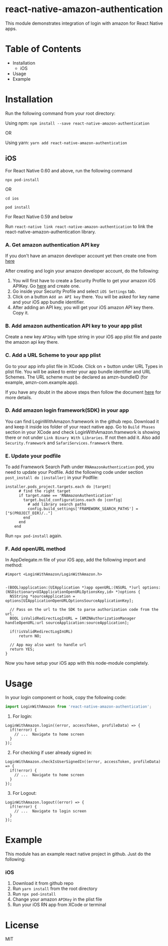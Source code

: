 
# react-native-amazon-authentication
This module demonstrates integration of login with amazon for React Native apps.


# Table of Contents
  * Installation
    * iOS
  * Usage
  * Example


# Installation
Run the following command from your root directory:

Using npm:
`npm install --save react-native-amazon-authentication`

OR

Using yarn:
`yarn add react-native-amazon-authentication`

## iOS
For React Native 0.60 and above, run the following command

`npx pod-install`

OR

`cd ios`

`pod install`

For React Native 0.59 and below

Run `react-native link react-native-amazon-authentication` to link the react-native-amazon-authentication library.


### A. Get amazon authentication API key
If you don't have an amazon developer account yet then create one from [here](https://developer.amazon.com/)

After creating and login your amazon developer account, do the following:

1. You will first have to create a Security Profile to get your amazon iOS APIKey. Go [here](https://developer.amazon.com/settings/console/securityprofile/overview.html) and create one.
2. Go inside your Security Profile and select `iOS Settings` tab.
3. Click on a button `Add an API key` there. You will be asked for key name and your iOS app bundle identifier.
4. After adding an API key, you will get your iOS amazon API key there. Copy it.

### B. Add amazon authentication API key to your app plist
Create a new key `APIKey` with type string in your iOS app plist file and paste the amazon api key there.

### C. Add a URL Scheme to your app plist
Go to your app info plist file in XCode. Click on + button under URL Types in plist file. You will be asked to enter your app bundle identifier and URL Schemes. The URL scheme must be declared as amzn-bundleID (for example, amzn-com.example.app).

If you have any doubt in the above steps then follow the document [here](https://developer.amazon.com/docs/login-with-amazon/create-ios-project.html#add-api-key) for more details.

### D. Add amazon login framework(SDK) in your app
You can find LoginWithAmazon.framework in the github repo. Download it and keep it inside ios folder of your react native app. Go to `Build Phases` section in your XCode and check LoginWithAmazon.framework is showing there or not under `Link Binary With Libraries`. If not then add it. Also add `Security.framework` and `SafariServices.framework` there.

### E. Update your podfile
To add Framework Search Path under `RNAmazonAuthentication` pod, you need to update your Podfile. Add the following code under section `post_install do |installer|` in your Podfile:

```
installer.pods_project.targets.each do |target|
      # find the right target
      if target.name == 'RNAmazonAuthentication'
        target.build_configurations.each do |config|
          # add library search paths
          config.build_settings['FRAMEWORK_SEARCH_PATHS'] = ["$(PROJECT_DIR)/.."]
        end
      end
    end
```

Run `npx pod-install` again.

### F. Add openURL method
In AppDelegate.m file of your iOS app, add the following import and method:

```
#import <LoginWithAmazon/LoginWithAmazon.h>


-(BOOL)application:(UIApplication *)app openURL:(NSURL *)url options:(NSDictionary<UIApplicationOpenURLOptionsKey,id> *)options {
  NSString *sourceApplication = options[UIApplicationOpenURLOptionsSourceApplicationKey];

  // Pass on the url to the SDK to parse authorization code from the url.
  BOOL isValidRedirectLogInURL = [AMZNAuthorizationManager handleOpenURL:url sourceApplication:sourceApplication];
  
  if(!isValidRedirectLogInURL)
      return NO;
  
  // App may also want to handle url
  return YES;
}
```

Now you have setup your iOS app with this node-module completely.


# Usage
In your login component or hook, copy the following code:

```javascript
import LoginWithAmazon from 'react-native-amazon-authentication';
```

1. For login:
```
LoginWithAmazon.login((error, accessToken, profileData) => {
  if(!error) {
    // ...  Navigate to home screen
  }
});
```

2. For checking if user already signed in:
```
LoginWithAmazon.checkIsUserSignedIn((error, accessToken, profileData) => {
  if(!error) {
    // ...  Navigate to home screen
  }
});
```

3. For Logout:
```
LoginWithAmazon.logout((error) => {
  if(!error) {
    // ...  Navigate to login screen
  }
});
```


# Example
This module has an example react native project in github. Just do the following:

### iOS
1. Download it from github repo
2. Run `yarn install` from the root directory
3. Run `npx pod-install`
4. Change your amazon `APIKey` in the plist file
5. Run your iOS RN app from XCode or terminal


# License
MIT
